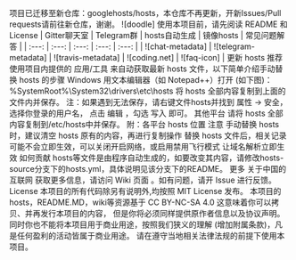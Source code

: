 项目已迁移至新仓库：googlehosts/hosts，本仓库不再更新，开新Issues/Pull requests请前往新仓库，谢谢。 ![doodle] 使用本项目前，请先阅读 README 和 License | Gitter聊天室 | Telegram群 | hosts自动生成 | 镜像hosts | 常见问题解答 | | :---: | :---: | :---: | :---: | :---: | | ![chat-metadata] | ![telegram-metadata] | ![travis-metadata] | ![coding.net] | ![faq-icon] | 更新 hosts 推荐使用项目内提供的 应用/工具 来自动获取最新 hosts 文件，以下简单介绍手动替换 hosts 的步骤 Windows 用文本编辑器（如 Notepad++）打开 (如下图)：%SystemRoot%\System32\drivers\etc\hosts 将 hosts 全部内容复制到上面的文件内并保存。 注：如果遇到无法保存，请右键文件hosts并找到 属性 -> 安全，选择你登录的用户名， 点击 编辑 ，勾选 写入 即可。 其他平台 请将 hosts 全部内容复制到/etc/hosts中并保存。 附：各平台 hosts 位置 注意 手动替换 hosts 时，建议清空 hosts 原有的内容，再进行复制操作 替换 hosts 文件后，相关记录可能不会立即生效，可以关闭开启网络，或启用禁用飞行模式 让域名解析立即生效 如何贡献 hosts等文件是由程序自动生成的，如要改变其内容，请修改hosts-source分支下的hosts.yml，具体说明见该分支下的README。 更多 关于中国的互联网 获取更多信息，请访问 Wiki 页面 。如有问题，请开 Issue 进行反馈。 License 本项目的所有代码除另有说明外,均按照 MIT License 发布。 本项目的hosts，README.MD，wiki等资源基于 CC BY-NC-SA 4.0 这意味着你可以拷贝、并再发行本项目的内容， 但是你将必须同样提供原作者信息以及协议声明。同时你也不能将本项目用于商业用途，按照我们狭义的理解 (增加附属条款)，凡是任何盈利的活动皆属于商业用途。 请在遵守当地相关法律法规的前提下使用本项目。